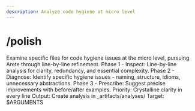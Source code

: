 ```yaml
---
description: Analyze code hygiene at micro level
---
```


# /polish

<instructions>
Examine specific files for code hygiene issues at the micro level, pursuing Arete through line-by-line refinement.
</instructions>

<approach>
Phase 1 - Inspect: Line-by-line analysis for clarity, redundancy, and essential complexity.
Phase 2 - Diagnose: Identify specific hygiene issues - naming, structure, idioms, unnecessary abstractions.
Phase 3 - Prescribe: Suggest precise improvements with before/after examples.
Priority: Crystalline clarity in every line
Output: Create analysis in _artifacts/analyses/
</approach>

<context>
Target: $ARGUMENTS
</context>